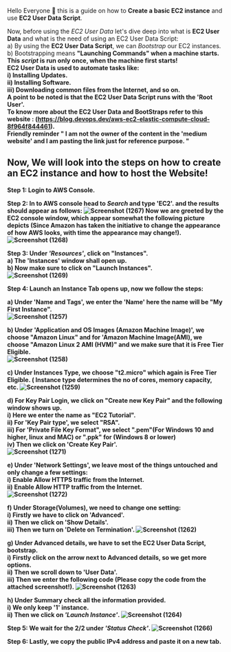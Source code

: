 Hello Everyone 👋 this is a guide on how to <b>Create a basic EC2 instance</b> and use <b>EC2 User Data Script</b>.  

Now, before using the <i>EC2 User Data</i> let's dive deep into what is <b>EC2 User Data</b> and what is the need of using an EC2 User Data Script:  
a) By using the <b>EC2 User Data Script</b>, we can <i>Bootstrap</i> our EC2 instances.  
b) Bootstrapping means <b>"Launching Commands"<b> when a machine starts.  
This <i>script</i> is run <b>only once</b>, when the machine first starts!  
EC2 User Data is used to automate tasks like:  
i) Installing Updates.  
ii) Installing Software.  
iii) Downloading common files from the Internet, and so on.  
A point to be noted is that the EC2 User Data Script runs with the <b>'Root User'</b>.  
To know more about the EC2 User Data and BootStraps refer to this website : (https://blog.devops.dev/aws-ec2-elastic-compute-cloud-8f964f844461).  
Friendly reminder " I am not the owner of the content in the 'medium website' and I am pasting the link just for reference purpose. "

<h2>Now, We will look into the steps on how to <b>create</b> an EC2 instance and how to host the Website!</h2> 

<b>Step 1:</b> Login to AWS Console. 

<b>Step 2:</b> In to AWS console head to <i>Search</i> and type <b>'EC2'</b>. and the results should appear as follows: 
![Screenshot (1267)](https://github.com/Faysal-Ezaz/Project_AWS/assets/95119493/fd23901f-b7a5-4fc4-9093-51f41e4b8059)
Now we are greeted by the EC2 console window, which appear somewhat the following picture depicts (Since Amazon has taken the initiative to change the appearance of how AWS looks, with time the appearance may change!).
![Screenshot (1268)](https://github.com/Faysal-Ezaz/Project_AWS/assets/95119493/2440fcdd-9fc5-4af8-bdca-2e08ea4f3f09)  

<b>Step 3:</b> Under <i>'Resources'</i>, click on <b>"Instances"</b>.  
  a) The <b>'Instances'</b> window shall open up.  
  b) Now make sure to click on "Launch Instances".  
![Screenshot (1269)](https://github.com/Faysal-Ezaz/Project_AWS/assets/95119493/b604413a-787f-4736-a7fc-8b4272ef9f92)

<b>Step 4:</b> <b>Launch an Instance</b> Tab opens up, now we follow the steps:  

  a) Under 'Name and Tags', we enter the 'Name' here the name will be "My First Instance".  
  ![Screenshot (1257)](https://github.com/Faysal-Ezaz/Project_AWS/assets/95119493/3b3277d8-f916-4399-a62b-37430a762d6d)  
  
  b) Under 'Application and OS Images (Amazon Machine Image)', we choose "Amazon Linux" and for 'Amazon Machine Image(AMI), we choose "Amazon Linux 2 AMI (HVM)" and we make sure that it is Free Tier Eligible.  
  ![Screenshot (1258)](https://github.com/Faysal-Ezaz/Project_AWS/assets/95119493/182552c1-98c9-4383-878e-291827767b83)  
  
  c) Under Instances Type, we choose "t2.micro" which again is Free Tier Eligible. ( Instance type determines the no of cores, memory capacity, etc.
  ![Screenshot (1259)](https://github.com/Faysal-Ezaz/Project_AWS/assets/95119493/476817aa-5733-437e-856c-78dc78c757e3)
    
  d) For Key Pair Login, we click on "Create new Key Pair" and the following window shows up.  
    i) Here we enter the name as "EC2 Tutorial".  
    ii) For 'Key Pair type', we select "RSA".  
    iii) For 'Private File Key Format", we select ".pem"(For Windows 10 and higher, linux and MAC) or ".ppk" for (Windows 8 or lower)  
    iv) Then we click on 'Create Key Pair'.  
    ![Screenshot (1271)](https://github.com/Faysal-Ezaz/Project_AWS/assets/95119493/7e760256-1376-49ca-85e0-988c214b32f4)
  
  e) Under 'Network Settings', we leave most of the things untouched and only change a few settings:  
    i) Enable Allow HTTPS traffic from the Internet.  
    ii) Enable Allow HTTP traffic from the Internet.  
    ![Screenshot (1272)](https://github.com/Faysal-Ezaz/Project_AWS/assets/95119493/e15629df-e683-4cf1-94b5-8b91f4e3d951)
  
  f) Under Storage(Volumes), we need to change one setting:  
    i) Firstly we have to click on 'Advanced'.  
    ii) Then we click on 'Show Details'.  
    iii) Then we turn on 'Delete on Termination'.
    ![Screenshot (1262)](https://github.com/Faysal-Ezaz/Project_AWS/assets/95119493/60f6a05c-a119-4a49-b23f-c00bd7546544)
  
  g) Under Advanced details, we have to set the EC2 User Data Script, bootstrap.  
    i) Firstly click on the arrow next to Advanced details, so we get more options.  
    ii) Then we scroll down to 'User Data'.  
    iii) Then we enter the following code (Please copy the code from the attached screenshot!). 
    ![Screenshot (1263)](https://github.com/Faysal-Ezaz/Project_AWS/assets/95119493/c1237bfa-02b2-4b64-8774-605b13431bc1)
  
  h) Under Summary check all the information provided.  
    i) We only keep <b>'1'</b> instance.  
    ii) Then we click on <i>'Launch Instance'</i>. 
    ![Screenshot (1264)](https://github.com/Faysal-Ezaz/Project_AWS/assets/95119493/f1726038-b1fe-44a8-9422-fdb4cad9691a) 

<b>Step 5:</b> We wait for the <b>2/2</b> under <i>'Status Check'</i>.
![Screenshot (1266)](https://github.com/Faysal-Ezaz/Project_AWS/assets/95119493/d5d8ed87-d541-4d48-92ac-32e110088af3)
  
<b>Step 6:</b> Lastly, we copy the public IPv4 address and paste it on a new tab.  

